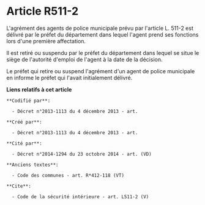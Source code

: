 # Article R511-2

L'agrément des agents de police municipale prévu par l'article L. 511-2 est délivré par le préfet du département dans lequel
l'agent prend ses fonctions lors d'une première affectation. 

Il est retiré ou suspendu par le préfet du département dans lequel se situe le siège de l'autorité d'emploi de l'agent à la
date de la décision. 

Le préfet qui retire ou suspend l'agrément d'un agent de police municipale en informe le préfet qui l'avait initialement
délivré.

**Liens relatifs à cet article**

	**Codifié par**:

	  - Décret n°2013-1113 du 4 décembre 2013 - art.

	**Créé par**:

	  - Décret n°2013-1113 du 4 décembre 2013 - art.

	**Cité par**:

	  - Décret n°2014-1294 du 23 octobre 2014 - art. (VD)

	**Anciens textes**:

	  - Code des communes - art. R*412-118 (VT)

	**Cite**:

	  - Code de la sécurité intérieure - art. L511-2 (V)
